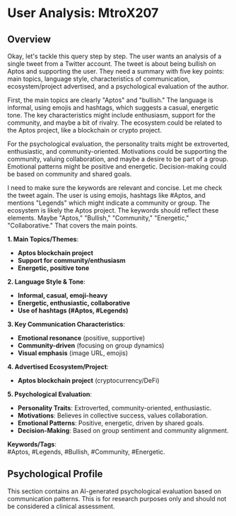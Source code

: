 # User Analysis: MtroX207

## Overview

<think>
Okay, let's tackle this query step by step. The user wants an analysis of a single tweet from a Twitter account. The tweet is about being bullish on Aptos and supporting the user. They need a summary with five key points: main topics, language style, characteristics of communication, ecosystem/project advertised, and a psychological evaluation of the author.

First, the main topics are clearly "Aptos" and "bullish." The language is informal, using emojis and hashtags, which suggests a casual, energetic tone. The key characteristics might include enthusiasm, support for the community, and maybe a bit of rivalry. The ecosystem could be related to the Aptos project, like a blockchain or crypto project.

For the psychological evaluation, the personality traits might be extroverted, enthusiastic, and community-oriented. Motivations could be supporting the community, valuing collaboration, and maybe a desire to be part of a group. Emotional patterns might be positive and energetic. Decision-making could be based on community and shared goals.

I need to make sure the keywords are relevant and concise. Let me check the tweet again. The user is using emojis, hashtags like #Aptos, and mentions "Legends" which might indicate a community or group. The ecosystem is likely the Aptos project. The keywords should reflect these elements. Maybe "Aptos," "Bullish," "Community," "Energetic," "Collaborative." That covers the main points.
</think>

**1. Main Topics/Themes**:  
- **Aptos blockchain project**  
- **Support for community/enthusiasm**  
- **Energetic, positive tone**  

**2. Language Style & Tone**:  
- **Informal, casual, emoji-heavy**  
- **Energetic, enthusiastic, collaborative**  
- **Use of hashtags (#Aptos, #Legends)**  

**3. Key Communication Characteristics**:  
- **Emotional resonance** (positive, supportive)  
- **Community-driven** (focusing on group dynamics)  
- **Visual emphasis** (image URL, emojis)  

**4. Advertised Ecosystem/Project**:  
- **Aptos blockchain project** (cryptocurrency/DeFi)  

**5. Psychological Evaluation**:  
- **Personality Traits**: Extroverted, community-oriented, enthusiastic.  
- **Motivations**: Believes in collective success, values collaboration.  
- **Emotional Patterns**: Positive, energetic, driven by shared goals.  
- **Decision-Making**: Based on group sentiment and community alignment.  

**Keywords/Tags**:  
#Aptos, #Legends, #Bullish, #Community, #Energetic.

## Psychological Profile

This section contains an AI-generated psychological evaluation based on communication patterns. This is for research purposes only and should not be considered a clinical assessment.